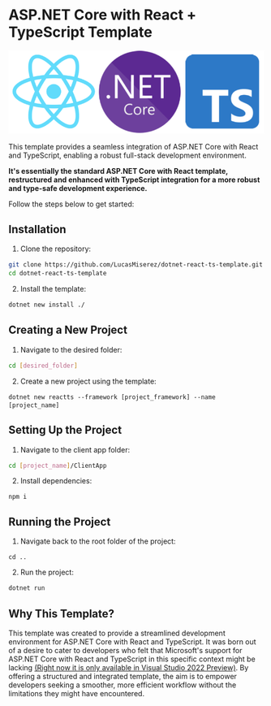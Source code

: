 # ASP.NET Core with React + TypeScript Template

![banner](banner.png)

This template provides a seamless integration of ASP.NET Core with React and TypeScript, enabling a robust full-stack development environment.

**It's essentially the standard ASP.NET Core with React template, restructured and enhanced with TypeScript integration for a more robust and type-safe development experience.**

Follow the steps below to get started:

## Installation

1. Clone the repository:

```bash
git clone https://github.com/LucasMiserez/dotnet-react-ts-template.git
cd dotnet-react-ts-template
```

2. Install the template:

```bash
dotnet new install ./
```

## Creating a New Project

1. Navigate to the desired folder:

```bash
cd [desired_folder]
```

2. Create a new project using the template:

```
dotnet new reactts --framework [project_framework] --name [project_name]
```

## Setting Up the Project

1. Navigate to the client app folder:

```bash
cd [project_name]/ClientApp
```

2. Install dependencies:

```
npm i
```

## Running the Project

1. Navigate back to the root folder of the project:

```
cd ..
```

2. Run the project:

```bash
dotnet run
```

## Why This Template?

This template was created to provide a streamlined development environment for ASP.NET Core with React and TypeScript. It was born out of a desire to cater to developers who felt that Microsoft's support for ASP.NET Core with React and TypeScript in this specific context might be lacking [(Right now it is only available in Visual Studio 2022 Preview)](https://devblogs.microsoft.com/visualstudio/new-react-typescript-spa-templates-and-more/). By offering a structured and integrated template, the aim is to empower developers seeking a smoother, more efficient workflow without the limitations they might have encountered.
